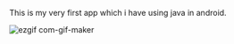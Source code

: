 This is my very first app which i have using java in android.



![ezgif com-gif-maker](https://user-images.githubusercontent.com/72314518/120586436-2b225f00-c451-11eb-88b8-56f3c526c797.gif)




 


